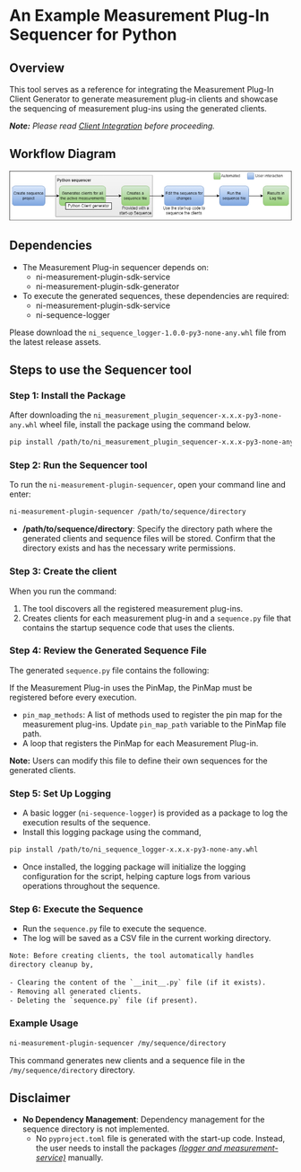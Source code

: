 # An Example Measurement Plug-In Sequencer for Python

## Overview

This tool serves as a reference for integrating the Measurement Plug-In Client Generator to generate measurement plug-in clients and showcase the sequencing of measurement plug-ins using the generated clients.

***Note:** Please read [Client Integration](/ClientIntegration.md) before proceeding.*

## Workflow Diagram

![sequencer-example-workflow-diagram](/docs/images/sequencer-example-workflow-diagram.png)

## Dependencies

- The Measurement Plug-in sequencer depends on:
  - ni-measurement-plugin-sdk-service
  - ni-measurement-plugin-sdk-generator
- To execute the generated sequences, these dependencies are required:
  - ni-measurement-plugin-sdk-service
  - ni-sequence-logger

Please download the `ni_sequence_logger-1.0.0-py3-none-any.whl` file from the latest release assets.

## Steps to use the Sequencer tool

### Step 1: Install the Package

After downloading the `ni_measurement_plugin_sequencer-x.x.x-py3-none-any.whl` wheel file, install the package using the command below.

```bash
pip install /path/to/ni_measurement_plugin_sequencer-x.x.x-py3-none-any.whl
```

### Step 2: Run the Sequencer tool

To run the `ni-measurement-plugin-sequencer`, open your command line and enter:

```bash
ni-measurement-plugin-sequencer /path/to/sequence/directory
```

- **/path/to/sequence/directory**: Specify the directory path where the generated clients and sequence files will be stored. Confirm that the directory exists and has the necessary write permissions.

### Step 3: Create the client

When you run the command:

1. The tool discovers all the registered measurement plug-ins.
2. Creates clients for each measurement plug-in and a `sequence.py` file that contains the startup sequence code that uses the clients.

### Step 4: Review the Generated Sequence File

The generated `sequence.py` file contains the following:

If the Measurement Plug-in uses the PinMap, the PinMap must be registered before every execution.

- `pin_map_methods`: A list of methods used to register the pin map for the measurement plug-ins. Update `pin_map_path` variable to the PinMap file path.
- A loop that registers the PinMap for each Measurement Plug-in.

**Note:** Users can modify this file to define their own sequences for the generated clients.

### Step 5: Set Up Logging

- A basic logger (`ni-sequence-logger`) is provided as a package to log the execution results of the sequence.
- Install this logging package using the command,

 ```bash
 pip install /path/to/ni_sequence_logger-x.x.x-py3-none-any.whl
 ```

- Once installed, the logging package will initialize the logging configuration for the script, helping capture logs from various operations throughout the sequence.

### Step 6: Execute the Sequence

- Run the `sequence.py` file to execute the sequence.
- The log will be saved as a CSV file in the current working directory.

```text
Note: Before creating clients, the tool automatically handles directory cleanup by,

- Clearing the content of the `__init__.py` file (if it exists).
- Removing all generated clients.
- Deleting the `sequence.py` file (if present).
```

### Example Usage

```bash
ni-measurement-plugin-sequencer /my/sequence/directory
```

This command generates new clients and a sequence file in the `/my/sequence/directory` directory.

## Disclaimer

- **No Dependency Management**: Dependency management for the sequence directory is not implemented.
  - No `pyproject.toml` file is generated with the start-up code. Instead, the user needs to install the packages *[(logger and measurement-service)](#dependencies)* manually.
